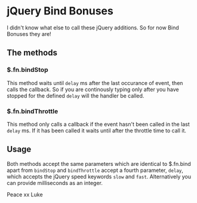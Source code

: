 # jQuery Bind Bonuses

I didn't know what else to call these jQuery additions. So for
now Bind Bonuses they are!

## The methods

### $.fn.bindStop
    
This method waits until `delay` ms after the last occurance of
event, then calls the callback. So if you are continously typing
only after you have stopped for the defined `delay` will the
handler be called.

### $.fn.bindThrottle

This method only calls a callback if the event hasn't been
called in the last `delay` ms. If it has been called it waits 
until after the throttle time to call it.

## Usage

Both methods accept the same parameters which are identical to
$.fn.bind apart from `bindStop` and `bindThrottle` accept a
fourth parameter, `delay`, which accepts the jQuery speed
keywords `slow` and `fast`. Alternatively you can provide
milliseconds as an integer.


Peace xx
Luke